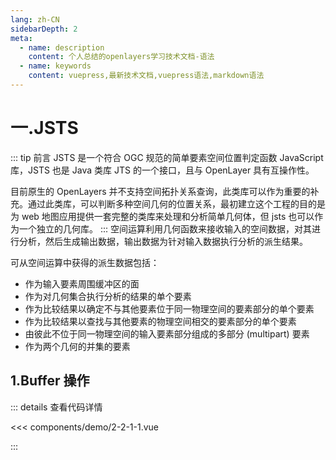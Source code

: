 ```yaml
---
lang: zh-CN
sidebarDepth: 2
meta:
  - name: description
    content: 个人总结的openlayers学习技术文档-语法
  - name: keywords
    content: vuepress,最新技术文档,vuepress语法,markdown语法
---
```


# 一.JSTS

::: tip 前言
JSTS 是一个符合 OGC 规范的简单要素空间位置判定函数 JavaScript 库，JSTS 也是 Java 类库 JTS 的一个接口，且与 OpenLayer 具有互操作性。

目前原生的 OpenLayers 并不支持空间拓扑关系查询，此类库可以作为重要的补充。通过此类库，可以判断多种空间几何的位置关系，最初建立这个工程的目的是为 web 地图应用提供一套完整的类库来处理和分析简单几何体，但 jsts 也可以作为一个独立的几何库。
:::
空间运算利用几何函数来接收输入的空间数据，对其进行分析，然后生成输出数据，输出数据为针对输入数据执行分析的派生结果。

可从空间运算中获得的派生数据包括：

- 作为输入要素周围缓冲区的面
- 作为对几何集合执行分析的结果的单个要素
- 作为比较结果以确定不与其他要素位于同一物理空间的要素部分的单个要素
- 作为比较结果以查找与其他要素的物理空间相交的要素部分的单个要素
- 由彼此不位于同一物理空间的输入要素部分组成的多部分 (multipart) 要素
- 作为两个几何的并集的要素

## 1.Buffer 操作

  <Container url="https://zhoubichuan.com/resume/demo/?type=openlayers&name=2-2-1-1.vue" />

::: details 查看代码详情

<<< components/demo/2-2-1-1.vue

:::
